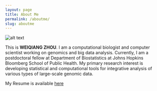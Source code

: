 ```yaml
---
layout: page
title: About Me
permalink: /aboutme/
slug: aboutme
---
```


![alt text](https://IloveYouKen.github.io/about.JPG "Logo Title Text 1")

This is __WEIQIANG ZHOU__. I am a computational biologist and computer scientist working on genomics and big data analysis. Currently, I am a postdoctoral fellow at Department of Biostatistics at Johns Hopkins Bloomberg School of Public Health. My primary research interest is developing statistical and computational tools for integrative analysis of various types of large-scale genomic data.

My Resume is available [here](http://ILoveYouKen.github.io/CV_Weiqiang_Zhou_0810_homepage.pdf)

